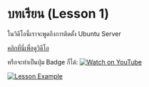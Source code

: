 # บทเรียน (Lesson 1)

ในวิดีโอนี้เราจะพูดถึงการติดตั้ง Ubuntu Server

[คลิกที่นี่เพื่อดูวิดีโอ](https://youtu.be/[xxxxx](https://youtu.be/y6k_8fJD2DI?si=9fX-Pa8MrOTcslbz))  

หรือจะทำเป็นปุ่ม Badge ก็ได้:
[![Watch on YouTube](https://img.shields.io/badge/-Watch%20on%20YouTube-red?logo=youtube)](https://youtu.be/[xxxxx](https://youtu.be/y6k_8fJD2DI?si=9fX-Pa8MrOTcslbz))

[![Lesson Example](https://img.youtube.com/vi/y6k_8fJD2DI/0.jpg)](https://youtu.be/y6k_8fJD2DI?si=5d90o6pW1xSI7hfT "Lesson Example")

